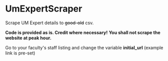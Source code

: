 # UmExpertScraper
Scrape UM Expert details to ~~good-old~~ csv.



**Code is provided as is. Credit where necessary!**
**You shall not scrape the website at peak hour.**

Go to your faculty's staff listing and change the variable __initial_url__ (example link is pre-set)
